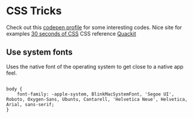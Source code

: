 # CSS Tricks

Check out this [codepen profile](https://codepen.io/utopianfool/) for some interesting codes.
Nice site for examples [30 seconds of CSS](https://30-seconds.github.io/30-seconds-of-css/)
CSS reference [Quackit](https://www.quackit.com/css/reference/)

## Use system fonts

Uses the native font of the operating system to get close to a native app feel.

```

body {
    font-family: -apple-system, BlinkMacSystemFont, 'Segoe UI', Roboto, Oxygen-Sans, Ubuntu, Cantarell, 'Helvetica Neue', Helvetica, Arial, sans-serif;
}

```